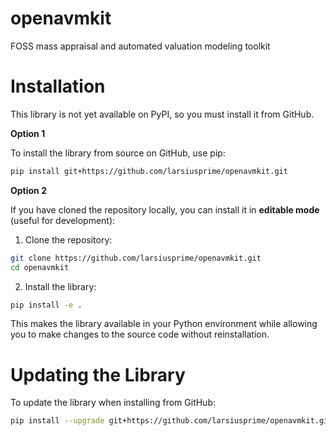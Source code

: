 # openavmkit
FOSS mass appraisal and automated valuation modeling toolkit

# Installation

This library is not yet available on PyPI, so you must install it from GitHub.

**Option 1**

To install the library from source on GitHub, use pip:
```bash
pip install git+https://github.com/larsiusprime/openavmkit.git
```

**Option 2**

If you have cloned the repository locally, you can install it in **editable mode** (useful for development):

1. Clone the repository:
```bash
git clone https://github.com/larsiusprime/openavmkit.git
cd openavmkit
```

2. Install the library:
```bash
pip install -e .
```

This makes the library available in your Python environment while allowing you to make changes to the source code without reinstallation.

# Updating the Library

To update the library when installing from GitHub:
```bash
pip install --upgrade git+https://github.com/larsiusprime/openavmkit.git
```